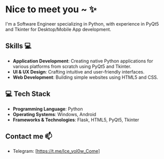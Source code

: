 # Nice to meet you ~ ✨

I'm a Software Engineer specializing in Python, with experience in PyQt5 and Tkinter for Desktop/Mobile App development.

## Skills 💻
- **Application Development**: Creating native Python applications for various platforms from scratch using PyQt5 and Tkinter.
- **UI & UX Design**: Crafting intuitive and user-friendly interfaces.
- **Web Development**: Building simple websites using HTML5 and CSS.

## 💻 Tech Stack
- **Programming Language**: Python
- **Operating Systems**: Windows, Android
- **Frameworks & Technologies**: Flask, HTML5, PyQt5, Tkinter

## Contact me 📫
- Telegram: [https://t.me/Ice_vol0w_Come]
